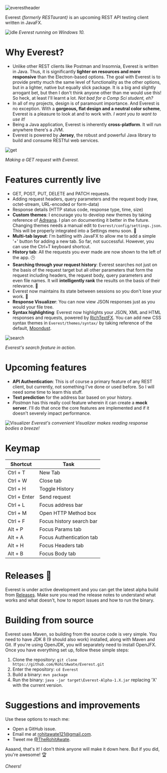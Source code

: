 ![everestheader](https://user-images.githubusercontent.com/23148259/39124644-c886b47a-4719-11e8-953c-f079b3edb664.png)

Everest _(formerly RESTaurant)_ is an upcoming REST API testing client written in JavaFX.

![idle](https://user-images.githubusercontent.com/23148259/39201973-416978a6-480e-11e8-8f94-ddd656ea8784.PNG)
_Everest running on Windows 10._
# Why Everest?
- Unlike other REST clients like Postman and Insomnia, Everest is written in Java. Thus, it is significantly
  **lighter on resources and more responsive** than the Electron-based options. The goal with Everest is to provide pretty much the same
  level of functionality as the other options, but in a lighter, native but equally slick package. It is a big and slightly arrogant bet, 
  but then I don't think anyone other than me would use this! So heck, at least I'll learnt a lot. _Not bad for a Comp Sci student, eh?_
- In all of my projects, design is of paramount importance. And Everest is no exception.
  With a **gorgeous, flat design and a neutral color scheme**, Everest is a pleasure to look at and to work with.
  _I want you to want to use it!_
- Being a Java application, Everest is inherently **cross-platform**. It will run anywhere there's a JVM.
- Everest is powered by **Jersey**, the robust and powerful Java library to build and consume RESTful web services.

![get](https://user-images.githubusercontent.com/23148259/41772368-f9276dae-7635-11e8-97ec-1a1e8aa608c4.PNG)

_Making a GET request with Everest._

# Features currently live
- GET, POST, PUT, DELETE and PATCH requests.
- Adding request headers, query parameters and the request body (raw, octet-stream, URL-encoded or form-data)
- Response details (HTTP status code, response type, time, size)
- **Custom themes**: I encourage you to develop new themes by taking reference of [Adreana](https://github.com/RohitAwate/RESTaurant/blob/master/src/main/resources/css/Adreana.css). I plan on documenting it better in the future. Changing themes needs a manual edit to `Everest/config/settings.json`. This will be properly integrated into a Settings menu soon. 🌈
- **Multi-tab layout**: I'm battling with JavaFX to allow me to add a simple '+' button for adding a new tab. So far, not successful. However, you can use the Ctrl+T keyboard shortcut.
- **History tab**: All the requests you ever made are now shown to the left of the app. 🕒
- **Searching through your request history**: Everest searches not just on the basis of the request target but all other parameters that form the request including headers, the request body, query parameters and even file names. It will **intelligently rank** the results on the basis of their relevance. 🔎
- Everest now maintains its state between sessions so you don't lose your work. 🧠
- **Response Visualizer**: You can now view JSON responses just as you would your file tree.
- **Syntax highlighting**: Everest now highlights your JSON, XML and HTML responses and requests, powered by [RichTextFX](https://github.com/FXMisc/RichTextFX). You can add new CSS syntax themes in `Everest/themes/syntax/` by taking reference of the default, [Moondust](https://github.com/RohitAwate/Everest/blob/master/src/main/resources/css/syntax/Moondust.css).

![search](https://user-images.githubusercontent.com/23148259/39201474-cc4e6e2e-480c-11e8-8770-7fc4401a2435.PNG)

_Everest's search feature in action._

# Upcoming features
- **API Authentication**: This is of course a primary feature of any REST client, but currently, not something I've done or used before.
  So I will need some time to learn this stuff.
- **Text prediction** for the address bar based on your history.
- _Postman_ has this really cool feature wherein it can create a **mock server**. I'll do that once the core features are implemented and if it doesn't severely impact performance.

![Visualizer](https://user-images.githubusercontent.com/23148259/41772225-5bafa988-7635-11e8-9f44-b0e4aa4ea05b.png)
_Everest's convenient Visualizer makes reading response bodies a breeze!_

# Keymap
| Shortcut     | Task                     |
|--------------|--------------------------|
| Ctrl + T     | New Tab                  |
| Ctrl + W     | Close tab                |
| Ctrl + H     | Toggle History           |
| Ctrl + Enter | Send request             |
| Ctrl + L     | Focus address bar        |
| Ctrl + M     | Open HTTP Method box     |
| Ctrl + F     | Focus history search bar |
| Alt + P      | Focus Params tab         |
| Alt + A      | Focus Authentication tab |
| Alt + H      | Focus Headers tab        |
| Alt + B      | Focus Body tab           |

# Releases 🚀
Everest is under active development and you can get the latest alpha build from [Releases](https://github.com/RohitAwate/Everest/releases). Make sure you read the release notes to understand what works and what doesn't, how to report issues and how to run the binary.

# Building from source
Everest uses Maven, so building from the source code is very simple. You need to have JDK 8 (9 should also work) installed, along with Maven and Git. If you're using OpenJDK, you will separately need to install OpenJFX. Once you have everything set up, follow these simple steps:
1. Clone the repository: `git clone https://github.com/RohitAwate/Everest.git`
2. Enter the repository: `cd Everest`
3. Build a binary: `mvn package`
4. Run the binary: `java -jar target\Everest-Alpha-1.X.jar` replacing 'X' with the current version.

# Suggestions and improvements
Use these options to reach me:
- Open a GitHub issue.
- Email me at rohitawate121@gmail.com.
- Tweet me [@TheRohitAwate](https://twitter.com/TheRohitAwate).


Aaaand, that's it!
I don't think anyone will make it down here. But if you did, you're awesome! 🏆

_Cheers!_
